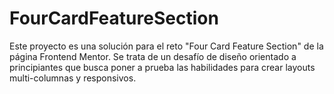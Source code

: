 # FourCardFeatureSection
Este proyecto es una solución para el reto "Four Card Feature Section" de la página Frontend Mentor. Se trata de un desafío de diseño orientado a principiantes que busca poner a prueba las habilidades para crear layouts multi-columnas y responsivos.

